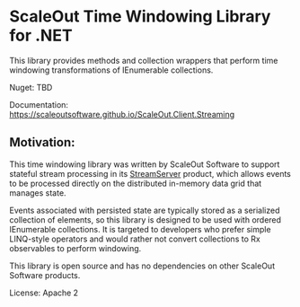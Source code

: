 # ScaleOut Time Windowing Library for .NET

This library provides methods and collection wrappers that perform
time windowing transformations of IEnumerable<T> collections.

Nuget: TBD

Documentation: https://scaleoutsoftware.github.io/ScaleOut.Client.Streaming

## Motivation: 

This time windowing library was written by ScaleOut Software to
support stateful stream processing in its
[StreamServer](https://www.scaleoutsoftware.com/products/stateserver/)
product, which allows events to be processed directly on the
distributed in-memory data grid that manages state.

Events associated with persisted state are typically stored as a
serialized collection of elements, so this library is designed to be
used with ordered IEnumerable collections. It is targeted to
developers who prefer simple LINQ-style operators and would rather not
convert collections to Rx observables to perform windowing.

This library is open source and has no dependencies on other ScaleOut 
Software products. 

License: Apache 2 

